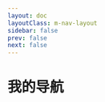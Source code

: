 ```yaml
---
layout: doc
layoutClass: m-nav-layout
sidebar: false
prev: false
next: false
---
```


<style src="/.vitepress/theme/style/nav.scss"></style>

<script setup>
import { NAV_DATA } from '/.vitepress/theme/utils/data'
</script>


# 我的导航

<MNavLinks v-for="{title, items} in NAV_DATA" :title="title" :items="items"/>




